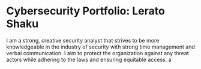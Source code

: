 # Cybersecurity Portfolio: Lerato Shaku 

I am a strong, creative security analyst that strives to be more knowledgeable in the industry of security with strong time management and verbal communication. I aim to protect the organization against any threat actors while adhering to the laws and ensuring equitable access. a
